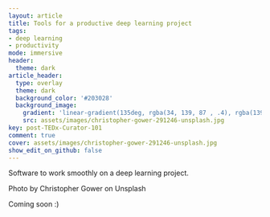 ```yaml
---
layout: article
title: Tools for a productive deep learning project
tags:
- deep learning
- productivity
mode: immersive
header:
  theme: dark
article_header:
  type: overlay
  theme: dark
  background_color: '#203028'
  background_image:
    gradient: 'linear-gradient(135deg, rgba(34, 139, 87 , .4), rgba(139, 34, 139, .4))'
    src: assets/images/christopher-gower-291246-unsplash.jpg
key: post-TEDx-Curator-101
comment: true
cover: assets/images/christopher-gower-291246-unsplash.jpg
show_edit_on_github: false
---
```


Software to work smoothly on a deep learning project.

<!--more-->

<!-- The above "more" comment separates the post's excerpt (subtitle / description) from the remaining text -->

Photo by Christopher Gower on Unsplash

Coming soon :)
